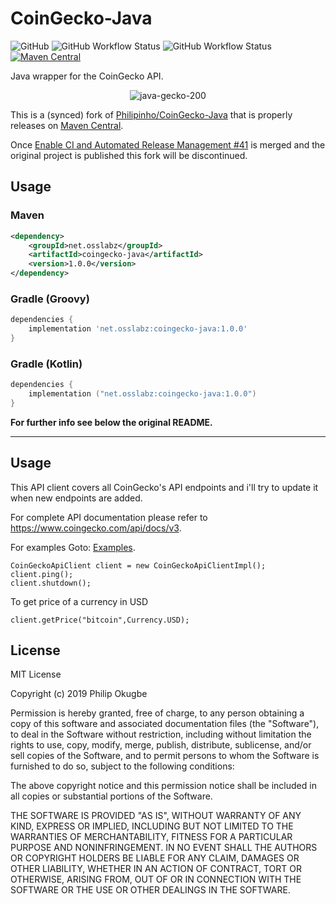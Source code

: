 # CoinGecko-Java
![GitHub](https://img.shields.io/github/license/osslabz/bitcoin-commons)
![GitHub Workflow Status](https://img.shields.io/github/actions/workflow/status/osslabz/coingecko-java/build-on-push.yml?branch=dev&label=build&logo=git)
![GitHub Workflow Status](https://img.shields.io/github/actions/workflow/status/osslabz/coingecko-java/build-release-on-main-push.yml?branch=main&label=perform-release&logo=semanticrelease)
[![Maven Central](https://img.shields.io/maven-central/v/net.osslabz/coingecko-java?label=Maven%20Central)](https://search.maven.org/artifact/net.osslabz/coingecko-java)

Java wrapper for the CoinGecko API.
<p align="center">
    <img src="https://i.ibb.co/sRLCZk2/java-gecko-200.png" alt="java-gecko-200" alt="CoinGecko-Java logo" alt="CoinGecko-Java Logo"/>
</p>


This is a (synced) fork of [Philipinho/CoinGecko-Java](https://github.com/Philipinho/CoinGecko-Java) that is properly releases on [Maven Central](https://search.maven.org/artifact/net.osslabz/coingecko-java).

Once [Enable CI and Automated Release Management #41](https://github.com/Philipinho/CoinGecko-Java/pull/41) is merged and the original project is published this fork will be discontinued.

Usage
---------

### Maven

```xml
<dependency>
    <groupId>net.osslabz</groupId>
    <artifactId>coingecko-java</artifactId>
    <version>1.0.0</version>
</dependency>
```

### Gradle (Groovy)

```groovy
dependencies {
    implementation 'net.osslabz:coingecko-java:1.0.0'
}
```

### Gradle (Kotlin)

```kotlin
dependencies {
    implementation ("net.osslabz:coingecko-java:1.0.0")
}
```


**For further info see below the original README.**

---

## Usage
This API client covers all CoinGecko's API endpoints and i'll try to update it when new endpoints are added.

For complete API documentation please refer to https://www.coingecko.com/api/docs/v3.

For examples Goto: <a href="https://github.com/Philipinho/CoinGecko-Java/tree/master/src/test/java/com/litesoftwares/coingecko/examples">Examples</a>.

```
CoinGeckoApiClient client = new CoinGeckoApiClientImpl();
client.ping();
client.shutdown();
```

To get price of a currency in USD
```
client.getPrice("bitcoin",Currency.USD);
```

## License
MIT License

Copyright (c) 2019 Philip Okugbe

Permission is hereby granted, free of charge, to any person obtaining a copy
of this software and associated documentation files (the "Software"), to deal
in the Software without restriction, including without limitation the rights
to use, copy, modify, merge, publish, distribute, sublicense, and/or sell
copies of the Software, and to permit persons to whom the Software is
furnished to do so, subject to the following conditions:

The above copyright notice and this permission notice shall be included in all
copies or substantial portions of the Software.

THE SOFTWARE IS PROVIDED "AS IS", WITHOUT WARRANTY OF ANY KIND, EXPRESS OR
IMPLIED, INCLUDING BUT NOT LIMITED TO THE WARRANTIES OF MERCHANTABILITY,
FITNESS FOR A PARTICULAR PURPOSE AND NONINFRINGEMENT. IN NO EVENT SHALL THE
AUTHORS OR COPYRIGHT HOLDERS BE LIABLE FOR ANY CLAIM, DAMAGES OR OTHER
LIABILITY, WHETHER IN AN ACTION OF CONTRACT, TORT OR OTHERWISE, ARISING FROM,
OUT OF OR IN CONNECTION WITH THE SOFTWARE OR THE USE OR OTHER DEALINGS IN THE
SOFTWARE.